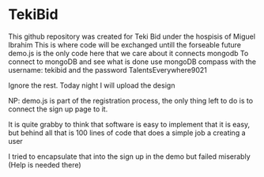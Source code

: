 # TekiBid
This github repository was created for Teki Bid under the hospisis of Miguel Ibrahim
This is where code will be exchanged untill the forseable future
demo.js is the only code here that we care about it connects mongodb 
To connect to mongoDB and see what is done use mongoDB compass with the username: tekibid
and the password TalentsEverywhere9021


Ignore the rest. Today night I will upload the design 

NP: demo.js is part of the registration process, the only thing left to do is to connect the sign up page to it.

It is quite grabby to think that software is easy to implement that it is easy, but behind all that is 100 lines of code that does a simple job a creating a user

I tried to encapsulate that into the sign up in the demo but failed miserably (Help is needed there)

